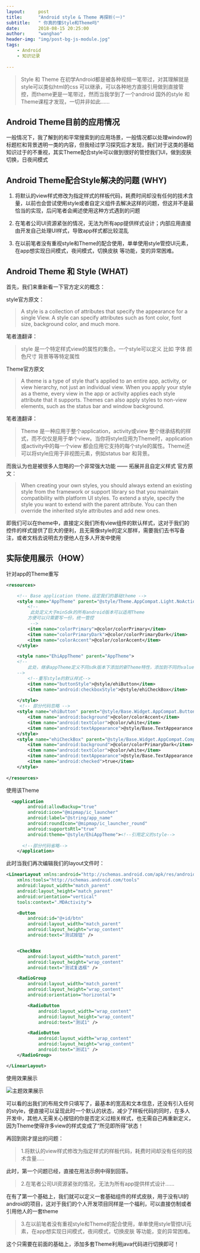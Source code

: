 ```yaml
---
layout:     post
title:      "Android style & Theme 再探析(一)"
subtitle:   " 你真的懂Style和Theme吗"
date:       2018-08-15 20:25:00
author:     "wanghao"
header-img: "img/post-bg-js-module.jpg"
tags:
    - Android
    - 知识记录
    
---
```


> Style 和 Theme 在初学Android都是被各种视频一笔带过，对其理解就是style可以类似html的css 可以继承，可以各种地方直接引用做到直接管控，而theme更是一笔带过，然而当我学到了一个android 国外的style 和 Theme课程才发现，一切并非如此......


## **Android Theme目前的应用情况**

一般情况下，我了解到的和平常搜索到的应用场景，一般情况都以处理window的标题栏和背景透明一类的内容，但我经过学习探究后才发现，我们对于这类的基础知识过于的不重视，其实Theme配合style可以做到很好的管控我们UI，做到皮肤切换，日夜间模式


## **Android Theme配合Style解决的问题 (WHY)**

1. 将默认的view样式修改为指定样式的样板代码，耗费时间却没有任何的技术含量，以前也会尝试使用style或者自定义组件去解决这样的问题，但这并不是最恰当的实现，后问笔者会阐述使用这种方式遇到的问题

2. 在笔者公司UI资源紧张的情况，无法为所有app提供样式设计；内部应用直接由开发自己处理UI样式，导致app样式都比较混乱

3. 在以前笔者没有重视style和Theme的配合使用，单单使用style管控UI元素，在app想实现日间模式，夜间模式，切换皮肤 等功能，变的异常困难。

## **Android Theme 和 Style (WHAT)**

首先，我们来重新看一下官方定义的概念：

style官方原文：
> A style is a collection of attributes that specify the appearance for a single View. A style can specify attributes such as font color, font size, background color, and much more.

笔者渣翻译：
>style 是一个特定样式view的属性的集合。一个style可以定义 比如 字体 颜色尺寸 背景等等特定属性

Theme官方原文
> A theme is a type of style that's applied to an entire app, activity, or view hierarchy, not just an individual view. When you apply your style as a theme, every view in the app or activity applies each style attribute that it supports. Themes can also apply styles to non-view elements, such as the status bar and window background.

笔者渣翻译：
>Theme 是一种应用于整个application，activity或view 整个继承结构的样式，而不仅仅是用于单个view。当你将style应用为Theme时，application或activity中的每一个view 都会应用它支持的每个style的属性。Theme还可以将style应用于非视图元素，例如status bar 和背景。


而我认为也是被很多人忽略的一个非常强大功能 —— 拓展并且自定义样式
官方原文：
> When creating your own styles, you should always extend an existing style from the framework or support library so that you maintain compatibility with platform UI styles. To extend a style, specify the style you want to extend with the parent attribute. You can then override the inherited style attributes and add new ones.

即我们可以在theme中，直接定义我们所有view组件的默认样式，这对于我们的控件的样式提供了巨大的便利，且无需像style的定义那样，需要我们去书写备注，或者文档去说明去方便他人在多人开发中使用

## **实际使用展示（HOW）**

针对app的Theme重写
```xml
<resources>

    <!-- Base application theme.设定我们的基础theme -->
    <style name="AppTheme" parent="@style/Theme.AppCompat.Light.NoActionBar">
        <!--
         此处定义大于minSdk的所有android版本可以适用Theme
        方便可以只需要写一份，统一管控
         -->
        <item name="colorPrimary">@color/colorPrimary</item>
        <item name="colorPrimaryDark">@color/colorPrimaryDark</item>
        <item name="colorAccent">@color/colorAccent</item>
    </style>

    <style name="EhiAppTheme" parent="AppTheme">
    <!--
        此处，继承appTheme定义不同sdk版本下添加的新Theme特性，添加到不同的value下面的style中,管控不同版本下的特性
    -->
        <!--重写style的默认样式-->
        <item name="buttonStyle">@style/ehiButton</item>
        <item name="android:checkboxStyle">@style/ehiCheckBox</item>
        
    </style>
     <!-- 部分代码忽略 -->
    <style name="ehiButton" parent="@style/Base.Widget.AppCompat.Button">
        <item name="android:background">@color/colorAccent</item>
        <item name="android:textColor">@color/white</item>
        <item name="android:textAppearance">@style/Base.TextAppearance.AppCompat.Small</item>
    </style>
    <style name="ehiCheckBox" parent="@style/Base.Widget.AppCompat.CompoundButton.CheckBox">
        <item name="android:background">@color/colorPrimaryDark</item>
        <item name="android:textColor">@color/white</item>
        <item name="android:textAppearance">@style/Base.TextAppearance.AppCompat.Display1</item>
        <item name="android:checked">true</item>
    </style>
   
</resources>

```

使用该Theme
```xml
  <application
        android:allowBackup="true"
        android:icon="@mipmap/ic_launcher"
        android:label="@string/app_name"
        android:roundIcon="@mipmap/ic_launcher_round"
        android:supportsRtl="true"
        android:theme="@style/EhiAppTheme"><!--引用定义的style-->
      
      <!--部分代码省略-->
    </application>
```

此时当我们再次编辑我们的layout文件时：

```xml
<LinearLayout xmlns:android="http://schemas.android.com/apk/res/android"
    xmlns:tools="http://schemas.android.com/tools"
    android:layout_width="match_parent"
    android:layout_height="match_parent"
    android:orientation="vertical"
    tools:context=".MDActivity">

    <Button
        android:id="@+id/btn"
        android:layout_width="match_parent"
        android:layout_height="wrap_content"
        android:text="测试按钮" />


    <CheckBox
        android:layout_width="match_parent"
        android:layout_height="wrap_content"
        android:text="测试复选框" />

    <RadioGroup
        android:layout_width="match_parent"
        android:layout_height="wrap_content"
        android:orientation="horizontal">

        <RadioButton
            android:layout_width="wrap_content"
            android:layout_height="wrap_content"
            android:text="测试1" />

        <RadioButton
            android:layout_width="wrap_content"
            android:layout_height="wrap_content"
            android:text="测试1" />
    </RadioGroup>

</LinearLayout>
```
使用效果展示

![主题效果展示](http://img.whdreamblog.cn/18-9-17/60230801.jpg)

可以看的出我们的布局文件只填写了，最基本的宽高和文本信息，还没有引入任何的style，便直接可以呈现此时一个默认的状态，减少了样板代码的同时，在多人开发中，其他人无需关心按钮的你是否定义过相关样式，也无需自己再重新定义，因为Theme使得许多view的样式变成了“所见即所得”状态！

再回到刚才提出的问题：

>1.将默认的view样式修改为指定样式的样板代码，耗费时间却没有任何的技术含量.....

此时，第一个问题已经，直接在用法示例中得到回答。

>2.在笔者公司UI资源紧张的情况，无法为所有app提供样式设计......

在有了第一个基础上，我们就可以定义一套基础组件的样式皮肤，用于没有UI的android的项目，这对于我们的个人开发项目同样是一个福利，可以直接仿制或者引用他人的一套theme

>3.在以前笔者没有重视style和Theme的配合使用，单单使用style管控UI元素，在app想实现日间模式，夜间模式，切换皮肤 等功能，变的异常困难。

这个只需要在前面的基础上，添加多套Theme利用java代码进行切换即可！



